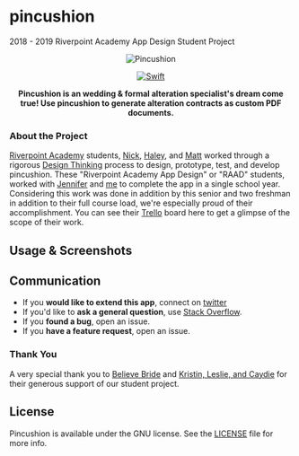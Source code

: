 # pincushion
2018 - 2019 Riverpoint Academy App Design Student Project

<p align="center">
	<img src="https://raw.githubusercontent.com/riverpointacademy/pincushion/master/images/ReadMeLogo.png" alt="Pincushion">
</p>

<p align="center">
	<a href="https://github.com/riverpointacademy/pincushion">
		<img src="https://img.shields.io/badge/language-Swift-orange.svg?style=flat-square" alt="Swift"/>
	</a>
</p>


<p align="center">
	<b>
	Pincushion is an wedding & formal alteration specialist's dream come true! Use pincushion to generate
	alteration contracts as custom PDF documents.
	</b>
</p>

### About the Project
[Riverpoint Academy](https://twitter.com/riverptacademy) students, [Nick](https://github.com/nickhaggerty), [Haley](https://github.com/imonacomputer), and [Matt](https://github.com/theguymatt) worked through a rigorous [Design Thinking](http://www.designkit.org//) process to design, prototype, test, and develop pincushion. These "Riverpoint Academy App Design" or "RAAD" students, worked with [Jennifer](https://github.com/jenniferqboyd) and [me](https://github.com/matthewalangreen) to complete the app in a single school year. Considering this work was done in addition by this senior and two freshman in addition to their full course load, we're especially proud of their accomplishment. You can see their [Trello](https://trello.com/b/E8S0fkrD/raad) board here to get a glimpse of the scope of their work.



## Usage & Screenshots



## Communication

- If you **would like to extend this app**, connect on [twitter](http://twitter.com/stematthewgreen)
- If you'd like to **ask a general question**, use [Stack Overflow](http://stackoverflow.com/questions/tagged/tppdf).
- If you **found a bug**, open an issue.
- If you **have a feature request**, open an issue.


### Thank You

A very special thank you to [Believe Bride](https://believebride.com) and  [Kristin, Leslie, and Caydie](https://believebride.com/alterations) for their generous support of our student project.

## License

Pincushion is available under the GNU license. See the [LICENSE](LICENSE) file for more info.
